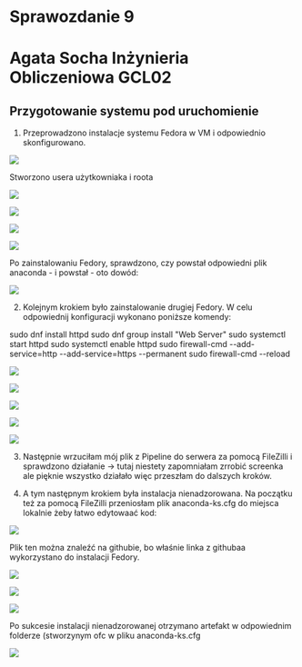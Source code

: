 # Sprawozdanie 9
# Agata Socha Inżynieria Obliczeniowa GCL02

## Przygotowanie systemu pod uruchomienie

1. Przeprowadzono instalacje systemu Fedora w VM i odpowiednio skonfigurowano. 

![](./img/fedora1.png)

Stworzono usera użytkowniaka i roota

![](./img/root.png)

![](./img/uzyt.png)


![](./img/koniecfedora.png)


![](./img/fedoradziala.png)

Po zainstalowaniu Fedory, sprawdzono, czy powstał odpowiedni plik anaconda - i powstał - oto dowód:

![](./img/anaconda.png)




2. Kolejnym krokiem było zainstalowanie drugiej Fedory. W celu odpowiednij konfiguracji wykonano poniższe komendy: 


  sudo dnf install httpd
  sudo dnf group install "Web Server"
  sudo systemctl start httpd
  sudo systemctl enable httpd
  sudo firewall-cmd --add-service=http --add-service=https --permanent
  sudo firewall-cmd --reload
  
  

 ![](./img/httpadd.png)
 
 
 ![](./img/webserver.png)
 
 
  ![](./img/systmctl.png)
  
 
 ![](./img/httpdactivew.png)
 
 
 ![](./img/httpdinstall.png)
 
 
 
 3. Następnie wrzuciłam mój plik z Pipeline do serwera za pomocą FileZilli i sprawdzono działanie -> tutaj niestety zapomniałam zrrobić screenka ale pięknie wszystko działało więc przeszłam do dalszych kroków. 


4. A tym następnym krokiem była instalacja nienadzorowana. Na początku też za pomocą FileZilli przeniosłam plik anaconda-ks.cfg do miejsca lokalnie żeby łatwo edytowaać kod: 


 ![](./img/anacodnakod.png)



Plik ten można znaleźć na githubie, bo właśnie linka z githubaa wykorzystano do instalacji Fedory. 


 ![](./img/installinggedora2.png)
 
 
 ![](./img/fedora2robisie.png)
  
  
 ![](./img/fedora2installed.png)
 
 
 Po sukcesie instalacji nienadzorowanej otrzymano artefakt w odpowiednim folderze (stworzynym ofc w pliku anaconda-ks.cfg
 
  ![](./img/final.png)







